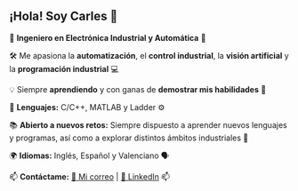 ## ¡Hola! Soy Carles 👋

🚀 __Ingeniero en Electrónica Industrial y Automática__ 🔋

🛠️ Me apasiona la __automatización__, el __control industrial__, la __visión artificial__ y la __programación industrial__ 💻

💡 Siempre __aprendiendo__ y con ganas de __demostrar mis habilidades__ 💪

🤖 __Lenguajes:__ C/C++, MATLAB y Ladder ⚙️

📚 __Abierto a nuevos retos:__ Siempre dispuesto a aprender nuevos lenguajes y programas, así como a explorar distintos ámbitos industriales 🔧

🌍 __Idiomas:__ Inglés, Español y Valenciano 🗣️

📫 __Contáctame:__ [📧 Mi correo](mailto:carlesbatallersebastia@gmail.com) | [💼 LinkedIn](https://www.linkedin.com/in/carles-bataller) 📫
